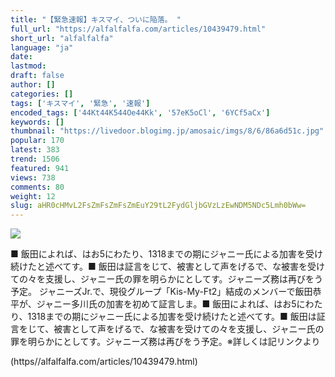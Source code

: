 ```yaml
---
title: "【緊急速報】キスマイ、ついに陥落。 "
full_url: "https://alfalfalfa.com/articles/10439479.html"
short_url: "alfalfalfa"
language: "ja"
date: 
lastmod: 
draft: false
author: []
categories: []
tags: ['キスマイ', '緊急', '速報']
encoded_tags: ['44Kt44K544Oe44Kk', '57eK5oCl', '6YCf5aCx']
keywords: []
thumbnail: "https://livedoor.blogimg.jp/amosaic/imgs/8/6/86a6d51c.jpg"
popular: 170
latest: 383
trend: 1506
featured: 941
views: 738
comments: 80
weight: 12
slug: aHR0cHMvL2FsZmFsZmFsZmEuY29tL2FydGljbGVzLzEwNDM5NDc5Lmh0bWw=
---
```


![](https://livedoor.blogimg.jp/amosaic/imgs/8/6/86a6d51c.jpg)

■ 飯田によれば、はお5にわたり、1318までの期にジャニー氏による加害を受け続けたと述べてす。■ 飯田は証言をじて、被害として声をげるで、な被害を受けての々を支援し、ジャニー氏の罪を明らかにとしてす。ジャニーズ務は再びをう予定。 ジャニーズJr.で、現役グループ「Kis-My-Ft2」結成のメンバーで飯田恭平が、ジャニー多川氏の加害を初めて証言しま。■ 飯田によれば、はお5にわたり、1318までの期にジャニー氏による加害を受け続けたと述べてす。■ 飯田は証言をじて、被害として声をげるで、な被害を受けての々を支援し、ジャニー氏の罪を明らかにとしてす。ジャニーズ務は再びをう予定。※詳しくは記リンクより

(https//alfalfalfa.com/articles/10439479.html)

